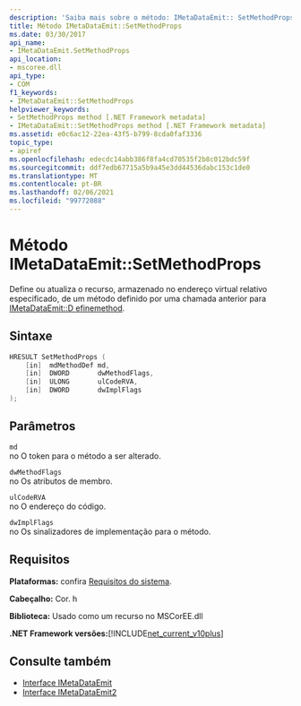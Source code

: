 ```yaml
---
description: 'Saiba mais sobre o método: IMetaDataEmit:: SetMethodProps'
title: Método IMetaDataEmit::SetMethodProps
ms.date: 03/30/2017
api_name:
- IMetaDataEmit.SetMethodProps
api_location:
- mscoree.dll
api_type:
- COM
f1_keywords:
- IMetaDataEmit::SetMethodProps
helpviewer_keywords:
- SetMethodProps method [.NET Framework metadata]
- IMetaDataEmit::SetMethodProps method [.NET Framework metadata]
ms.assetid: e0c6ac12-22ea-43f5-b799-8cda0faf3336
topic_type:
- apiref
ms.openlocfilehash: edecdc14abb386f8fa4cd70535f2b8c012bdc59f
ms.sourcegitcommit: ddf7edb67715a5b9a45e3dd44536dabc153c1de0
ms.translationtype: MT
ms.contentlocale: pt-BR
ms.lasthandoff: 02/06/2021
ms.locfileid: "99772088"
---
```

# <a name="imetadataemitsetmethodprops-method"></a>Método IMetaDataEmit::SetMethodProps

Define ou atualiza o recurso, armazenado no endereço virtual relativo especificado, de um método definido por uma chamada anterior para [IMetaDataEmit::D efinemethod](imetadataemit-definemethod-method.md).  
  
## <a name="syntax"></a>Sintaxe  
  
```cpp  
HRESULT SetMethodProps (
    [in]  mdMethodDef md,
    [in]  DWORD       dwMethodFlags,  
    [in]  ULONG       ulCodeRVA,
    [in]  DWORD       dwImplFlags
);  
```  
  
## <a name="parameters"></a>Parâmetros  

 `md`  
 no O token para o método a ser alterado.  
  
 `dwMethodFlags`  
 no Os atributos de membro.  
  
 `ulCodeRVA`  
 no O endereço do código.  
  
 `dwImplFlags`  
 no Os sinalizadores de implementação para o método.  
  
## <a name="requirements"></a>Requisitos  

 **Plataformas:** confira [Requisitos do sistema](../../get-started/system-requirements.md).  
  
 **Cabeçalho:** Cor. h  
  
 **Biblioteca:** Usado como um recurso no MSCorEE.dll  
  
 **.NET Framework versões:**[!INCLUDE[net_current_v10plus](../../../../includes/net-current-v10plus-md.md)]  
  
## <a name="see-also"></a>Consulte também

- [Interface IMetaDataEmit](imetadataemit-interface.md)
- [Interface IMetaDataEmit2](imetadataemit2-interface.md)

